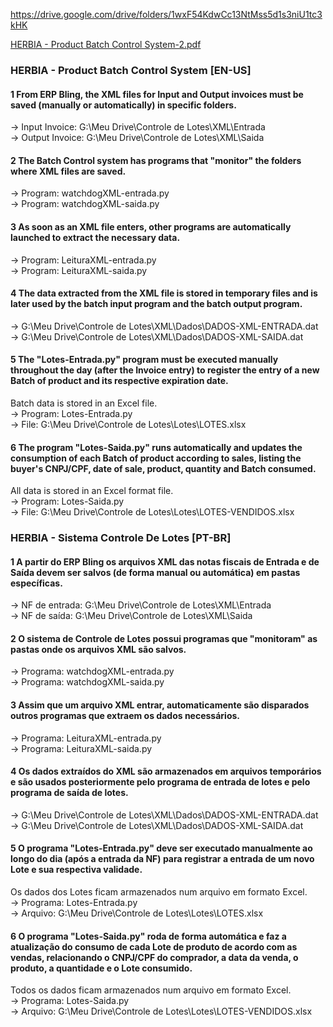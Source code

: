 https://drive.google.com/drive/folders/1wxF54KdwCc13NtMss5d1s3niU1tc3kHK

[HERBIA - Product Batch Control System-2.pdf](https://github.com/daltonhardt/ProductBatchControl/files/14377584/HERBIA.-.Product.Batch.Control.System-2.pdf)


### HERBIA - Product Batch Control System [EN-US]

#### 1 From ERP Bling, the XML files for Input and Output invoices must be saved (manually or automatically) in specific folders.<br>
→ Input Invoice: G:\Meu Drive\Controle de Lotes\XML\Entrada<br>
→ Output Invoice: G:\Meu Drive\Controle de Lotes\XML\Saida

#### 2 The Batch Control system has programs that "monitor" the folders where XML files are saved.<br>
→ Program: watchdogXML-entrada.py<br>
→ Program: watchdogXML-saida.py

#### 3 As soon as an XML file enters, other programs are automatically launched to extract the necessary data.<br>
→ Program: LeituraXML-entrada.py<br>
→ Program: LeituraXML-saida.py

#### 4 The data extracted from the XML file is stored in temporary files and is later used by the batch input program and the batch output program.<br>
→ G:\Meu Drive\Controle de Lotes\XML\Dados\DADOS-XML-ENTRADA.dat<br>
→ G:\Meu Drive\Controle de Lotes\\XML\Dados\DADOS-XML-SAIDA.dat

#### 5 The "Lotes-Entrada.py" program must be executed manually throughout the day (after the Invoice entry) to register the entry of a new Batch of product and its respective expiration date.<br>
Batch data is stored in an Excel file.<br>
→ Program: Lotes-Entrada.py<br>
→ File: G:\Meu Drive\Controle de Lotes\Lotes\LOTES.xlsx

#### 6 The program "Lotes-Saida.py"  runs automatically and updates the consumption of each Batch of product according to sales, listing the buyer's CNPJ/CPF, date of sale, product, quantity and Batch consumed.<br>
All data is stored in an Excel format file.<br>
→ Program: Lotes-Saida.py<br>
→ File: G:\Meu Drive\Controle de Lotes\Lotes\LOTES-VENDIDOS.xlsx




### HERBIA - Sistema Controle De Lotes [PT-BR]

#### 1 A partir do ERP Bling os arquivos XML das notas fiscais de Entrada e de Saída devem ser salvos (de forma manual ou automática) em pastas específicas.<br>
→ NF de entrada: G:\Meu Drive\Controle de Lotes\XML\Entrada<br>
→ NF de saída: G:\Meu Drive\Controle de Lotes\XML\Saida

#### 2 O sistema de Controle de Lotes possui programas que "monitoram" as pastas onde os arquivos XML são salvos.<br>
→ Programa: watchdogXML-entrada.py<br>
→ Programa: watchdogXML-saida.py

#### 3 Assim que um arquivo XML entrar, automaticamente são disparados outros programas que extraem os dados necessários.<br>
→ Programa: LeituraXML-entrada.py<br>
→ Programa: LeituraXML-saida.py

#### 4 Os dados extraídos do XML são armazenados em arquivos temporários e são usados posteriormente pelo programa de entrada de lotes e pelo programa de saída de lotes.<br>
→ G:\Meu Drive\Controle de Lotes\XML\Dados\DADOS-XML-ENTRADA.dat<br>
→ G:\Meu Drive\Controle de Lotes\\XML\Dados\DADOS-XML-SAIDA.dat

#### 5 O programa "Lotes-Entrada.py" deve ser executado manualmente ao longo do dia (após a entrada da NF) para registrar a entrada de um novo Lote e sua respectiva validade.<br>
Os dados dos Lotes ficam armazenados num arquivo em formato Excel.<br>
→ Programa: Lotes-Entrada.py<br>
→ Arquivo: G:\Meu Drive\Controle de Lotes\Lotes\LOTES.xlsx

#### 6 O programa "Lotes-Saida.py" roda de forma automática e faz a atualização do consumo de cada Lote de produto de acordo com as vendas, relacionando o CNPJ/CPF do comprador, a data da venda, o produto, a quantidade e o Lote consumido.<br>
Todos os dados ficam armazenados num arquivo em formato Excel.<br>
→ Programa: Lotes-Saida.py<br>
→ Arquivo: G:\Meu Drive\Controle de Lotes\Lotes\LOTES-VENDIDOS.xlsx
